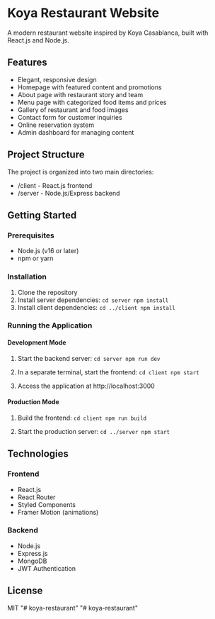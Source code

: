 # Koya Restaurant Website

A modern restaurant website inspired by Koya Casablanca, built with React.js and Node.js.

## Features

- Elegant, responsive design
- Homepage with featured content and promotions
- About page with restaurant story and team
- Menu page with categorized food items and prices
- Gallery of restaurant and food images
- Contact form for customer inquiries
- Online reservation system
- Admin dashboard for managing content

## Project Structure

The project is organized into two main directories:

- /client - React.js frontend
- /server - Node.js/Express backend

## Getting Started

### Prerequisites

- Node.js (v16 or later)
- npm or yarn

### Installation

1. Clone the repository
2. Install server dependencies:
   `
   cd server
   npm install
   `
3. Install client dependencies:
   `
   cd ../client
   npm install
   `

### Running the Application

#### Development Mode

1. Start the backend server:
   `
   cd server
   npm run dev
   `

2. In a separate terminal, start the frontend:
   `
   cd client
   npm start
   `

3. Access the application at http://localhost:3000

#### Production Mode

1. Build the frontend:
   `
   cd client
   npm run build
   `

2. Start the production server:
   `
   cd ../server
   npm start
   `

## Technologies

### Frontend
- React.js
- React Router
- Styled Components
- Framer Motion (animations)

### Backend
- Node.js
- Express.js
- MongoDB
- JWT Authentication

## License

MIT
"# koya-restaurant" 
"# koya-restaurant" 
